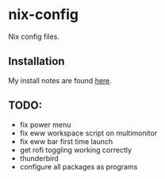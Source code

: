 # nix-config
Nix config files.

## Installation
My install notes are found [here](https://docs.google.com/document/d/1AH0DahjBLnj5EFFwaiUMHzl7CS2ftOybahPNlOBMhlM/edit?usp=sharing).

## TODO:
- fix power menu
- fix eww workspace script on multimonitor
- fix eww bar first time launch
- get rofi toggling working correctly
- thunderbird
- configure all packages as programs
